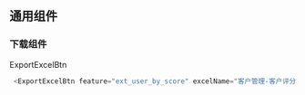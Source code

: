 ## 通用组件

### 下载组件
ExportExcelBtn

```javascript
 <ExportExcelBtn feature="ext_user_by_score" excelName="客户管理-客户评分筛选导出" filterData="{{filterData}}"></ExportExcelBtn>
```
